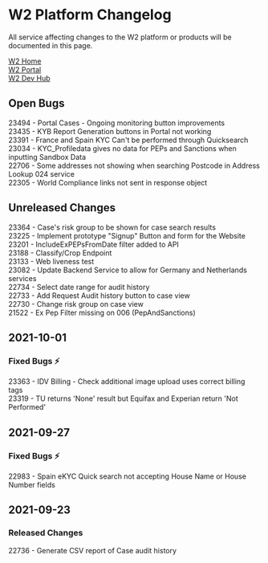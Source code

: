 # W2 Platform Changelog
All service affecting changes to the W2 platform or products will be documented in this page.

[W2 Home](https://www.w2globaldata.com)  
[W2 Portal](https://portal.w2globaldata.com)  
[W2 Dev Hub](https://www.w2globaldata.com/developers/)  
## Open Bugs
23494 - Portal Cases - Ongoing monitoring button improvements   
23435 - KYB Report Generation buttons in Portal not working   
23391 - France and Spain KYC Can't be performed through Quicksearch   
23034 - KYC_Profiledata gives no data for PEPs and Sanctions when inputting Sandbox Data   
22706 - Some addresses not showing when searching Postcode in Address Lookup 024 service    
22305 - World Compliance links not sent in response object   
   
## Unreleased Changes
23364 - Case's risk group to be shown for case search results    
23225 - Implement prototype "Signup" Button and form for the Website   
23201 - IncludeExPEPsFromDate filter added to API   
23188 - Classify/Crop Endpoint   
23133 - Web liveness test   
23082 -   Update Backend Service to allow for Germany and Netherlands services   
22734 - Select date range for audit history   
22733 - Add Request Audit history button to case view   
22730 - Change risk group on case view   
21522 - Ex Pep Filter missing on 006 (PepAndSanctions)   
   
## 2021-10-01
### Fixed Bugs :zap:
23363 - IDV Billing - Check additional image upload uses correct billing tags   
23319 - TU returns 'None' result but Equifax and Experian return 'Not Performed'   
   
## 2021-09-27
### Fixed Bugs :zap:
22983 - Spain eKYC Quick search not accepting House Name or House Number fields   
   
## 2021-09-23
### Released Changes
22736 - Generate CSV report of Case audit history   
   
